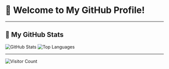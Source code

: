 # 🌸 Welcome to My GitHub Profile!

---

## 🌟 My GitHub Stats
![GitHub Stats](https://github-readme-stats.vercel.app/api?username=asta7z&show_icons=true&theme=tokyonight&hide_title=true&card_width=445)
![Top Languages](https://github-readme-stats.vercel.app/api/top-langs/?username=asta7z&layout=compact&theme=tokyonight&card_width=445)

---

![Visitor Count](https://komarev.com/ghpvc/?username=asta7z&color=blueviolet&style=flat)
